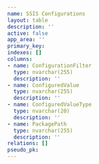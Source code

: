 ```yaml
---
name: SSIS Configurations
layout: table
description: ''
active: false
app_area: ''
primary_key: 
indexes: []
columns:
- name: ConfigurationFilter
  type: nvarchar(255)
  description: ''
- name: ConfiguredValue
  type: nvarchar(255)
  description: ''
- name: ConfiguredValueType
  type: nvarchar(20)
  description: ''
- name: PackagePath
  type: nvarchar(255)
  description: ''
relations: []
pseudo_pk: 
---
```


